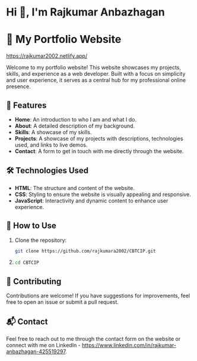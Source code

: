 # Hi 👋, I'm **Rajkumar Anbazhagan**

# 🌟 My Portfolio Website 
https://rajkumar2002.netlify.app/

Welcome to my portfolio website! This website showcases my projects, skills, and experience as a web developer. Built with a focus on simplicity and user experience, it serves as a central hub for my professional online presence.

## 🔭 Features

- **Home**: An introduction to who I am and what I do.
- **About**: A detailed description of my background.
- **Skills**: A showcase of my skills.
- **Projects**: A showcase of my projects with descriptions, technologies used, and links to live demos.
- **Contact**: A form to get in touch with me directly through the website.

## 🛠️ Technologies Used

- **HTML**: The structure and content of the website.
- **CSS**: Styling to ensure the website is visually appealing and responsive.
- **JavaScript**: Interactivity and dynamic content to enhance user experience.

## 🚀 How to Use

1. Clone the repository:
   ```sh
   git clone https://github.com/rajkumara2002/CBTCIP.git
2. ```sh
   cd CBTCIP
   ```

## 🤝 Contributing
Contributions are welcome! If you have suggestions for improvements, feel free to open an issue or submit a pull request.

## 📬 Contact
Feel free to reach out to me through the contact form on the website or connect with me on LinkedIn - https://www.linkedin.com/in/rajkumar-anbazhagan-425519297.

